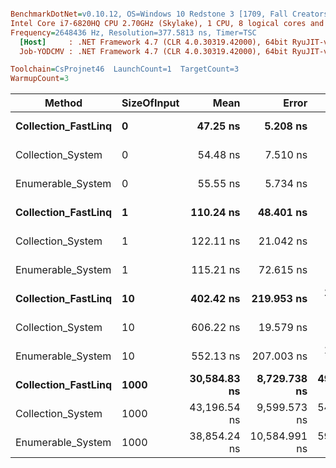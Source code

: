 ``` ini

BenchmarkDotNet=v0.10.12, OS=Windows 10 Redstone 3 [1709, Fall Creators Update] (10.0.16299.248)
Intel Core i7-6820HQ CPU 2.70GHz (Skylake), 1 CPU, 8 logical cores and 4 physical cores
Frequency=2648436 Hz, Resolution=377.5813 ns, Timer=TSC
  [Host]     : .NET Framework 4.7 (CLR 4.0.30319.42000), 64bit RyuJIT-v4.7.2633.0
  Job-YODCMV : .NET Framework 4.7 (CLR 4.0.30319.42000), 64bit RyuJIT-v4.7.2633.0

Toolchain=CsProjnet46  LaunchCount=1  TargetCount=3  
WarmupCount=3  

```
|              Method | SizeOfInput |         Mean |         Error |      StdDev |   Gen 0 | Allocated |
|-------------------- |------------ |-------------:|--------------:|------------:|--------:|----------:|
| **Collection_FastLinq** |           **0** |     **47.25 ns** |      **5.208 ns** |   **0.2943 ns** |  **0.0286** |     **120 B** |
|   Collection_System |           0 |     54.48 ns |      7.510 ns |   0.4243 ns |  0.0286 |     120 B |
|   Enumerable_System |           0 |     55.55 ns |      5.734 ns |   0.3240 ns |  0.0305 |     128 B |
| **Collection_FastLinq** |           **1** |    **110.24 ns** |     **48.401 ns** |   **2.7347 ns** |  **0.0552** |     **232 B** |
|   Collection_System |           1 |    122.11 ns |     21.042 ns |   1.1889 ns |  0.0551 |     232 B |
|   Enumerable_System |           1 |    115.21 ns |     72.615 ns |   4.1029 ns |  0.0570 |     240 B |
| **Collection_FastLinq** |          **10** |    **402.42 ns** |    **219.953 ns** |  **12.4277 ns** |  **0.0930** |     **392 B** |
|   Collection_System |          10 |    606.22 ns |     19.579 ns |   1.1062 ns |  0.1936 |     816 B |
|   Enumerable_System |          10 |    552.13 ns |    207.003 ns |  11.6960 ns |  0.1955 |     824 B |
| **Collection_FastLinq** |        **1000** | **30,584.83 ns** |  **8,729.738 ns** | **493.2464 ns** |  **5.2490** |   **22247 B** |
|   Collection_System |        1000 | 43,196.54 ns |  9,599.573 ns | 542.3937 ns | 17.3340 |   73264 B |
|   Enumerable_System |        1000 | 38,854.24 ns | 10,584.991 ns | 598.0716 ns | 17.3340 |   73264 B |
